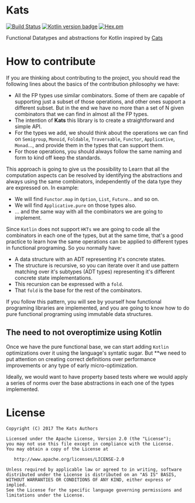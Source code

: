 Kats
====
[![Build Status](https://travis-ci.org/FineCinnamon/kats.svg?branch=master)](https://travis-ci.org/FineCinnamon/kats/)
[![Kotlin version badge](https://img.shields.io/badge/kotlin-1.1.1-blue.svg)](http://kotlinlang.org/)
[![Hex.pm](https://img.shields.io/hexpm/l/plug.svg)](http://www.apache.org/licenses/LICENSE-2.0)

Functional Datatypes and abstractions for Kotlin inspired by [Cats][cats]

# How to contribute

If you are thinking about contributing to the project, you should read the following lines about the basics of the contribution philosophy we have:

* All the FP types use similar combinators. Some of them are capable of supporting just a subset of those operations, and other ones support a different subset. But in the end we have no more than a set of N given combinators that we can find in almost all the FP types.
* The intention of **Kats** this library is to create a straightforward and simple API.
* For the types we add, we should think about the operations we can find on `Semigroup`, `Monoid`, `Foldable`, `Traversable`, `Functor`, `Applicative`, `Monad`..., and provide them in the types that can support them.
* For those operations, you should always follow the same naming and form to kind off keep the standards.

This approach is going to give us the possibility to Learn that all the computation aspects can be resolved by identifying the abstractions and always using the same combinators, independently of the data type they are expressed on. In example:

* We will find `Functor.map` in `Option`, `List`, `Future`... and so on.
* We will find `Applicative.pure` on those types also.
* ... and the same way with all the combinators we are going to implement.

Since `Kotlin` does not support `HKTs` we are going to code all the combinators in each one of the types, but at the same time, that's a good practice to learn how the same operations can be applied to different types in functional programing. So you normally have:

* A data structure with an ADT representing it's concrete states.
* The structure is recursive, so you can iterate over it and use pattern matching over it's subtypes (ADT types) representing it's different concrete state implementations.
* This recursion can be expressed with a `fold`.
* That `fold` is the base for the rest of the combinators.

If you follow this pattern, you will see by yourself how functional programing libraries are implemented, and you are going to know how to do pure functional programing using immutable data structures.

## The need to not overoptimize using Kotlin

Once we have the pure functional base, we can start adding `Kotlin` optimizations over it using the language's syntatic sugar. But **we need to put attention on creating correct definitions over performance improvements or any type of early micro-optimization.

Ideally, we would want to have property based tests where we would apply a series of norms over the base abstractions in each one of the types implemented.

# License

    Copyright (C) 2017 The Kats Authors

    Licensed under the Apache License, Version 2.0 (the "License");
    you may not use this file except in compliance with the License.
    You may obtain a copy of the License at

       http://www.apache.org/licenses/LICENSE-2.0

    Unless required by applicable law or agreed to in writing, software
    distributed under the License is distributed on an "AS IS" BASIS,
    WITHOUT WARRANTIES OR CONDITIONS OF ANY KIND, either express or implied.
    See the License for the specific language governing permissions and
    limitations under the License.

[cats]: https://github.com/typelevel/cats

